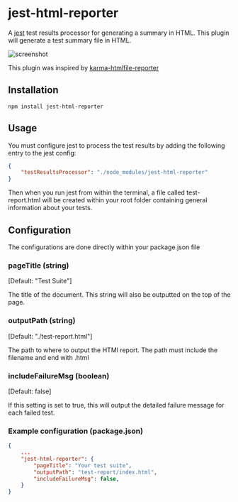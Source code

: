 # jest-html-reporter
A [jest](https://github.com/facebook/jest) test results processor for generating a summary in HTML. This plugin will generate a test summary file in HTML.

![screenshot](https://cloud.githubusercontent.com/assets/3501024/26726395/251055b0-47a3-11e7-9116-99a6a610eda0.png)

This plugin was inspired by [karma-htmlfile-reporter](https://github.com/matthias-schuetz/karma-htmlfile-reporter)
## Installation
```shell
npm install jest-html-reporter
```

## Usage
You must configure jest to process the test results by adding the following entry to the jest config:
```JSON
{
	"testResultsProcessor": "./node_modules/jest-html-reporter"
}
```
Then when you run jest from within the terminal, a file called test-report.html will be created within your root folder containing general information about your tests.

## Configuration
The configurations are done directly within your package.json file

### pageTitle (string)
[Default: "Test Suite"]

The title of the document. This string will also be outputted on the top of the page.

### outputPath (string)
[Default: "./test-report.html"]

The path to where to output the HTMl report. The path must include the filename and end with .html

### includeFailureMsg (boolean)
[Default: false]

If this setting is set to true, this will output the detailed failure message for each failed test.

### Example configuration (package.json)
```JSON
{
	...
	"jest-html-reporter": {
		"pageTitle": "Your test suite",
		"outputPath": "test-report/index.html",
		"includeFailureMsg": false,
	}
}
```
